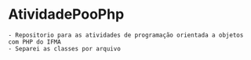 # AtividadePooPhp
 
    - Repositorio para as atividades de programação orientada a objetos com PHP do IFMA
    - Separei as classes por arquivo